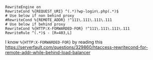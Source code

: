```
RewriteEngine on
RewriteCond %{REQUEST_URI} ^(.*)?wp-login\.php(.*)$
# Use below if non behind proxy
#RewriteCond %{REMOTE_ADDR} !^111\.111\.111\.111
# Use below if behind proxy
RewriteCond %{HTTP:X-FORWARDED-FOR} !^111\.111\.111\.111
RewriteRule ^(.*)$ - [R=403,L]
```

I know `%{HTTP:X-FORWARDED-FOR}` by reading this https://serverfault.com/questions/329860/htaccess-rewritecond-for-remote-addr-while-behind-load-balancer
